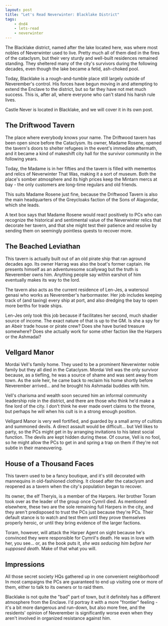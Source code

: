 ```yaml
---
layout: post
title: "Let's Read Neverwinter: Blacklake District"
tags:
    - dnd4
    - lets-read
    - neverwinter
---
```


The Blacklake district, named after the lake located here, was where most nobles
of Neverwinter used to live. Pretty much all of them died in the fires of the
cataclysm, but their very sturdy and well-built residences remained
standing. They sheltered many of the city's survivors during the following
decades, even though the lake became a fetid, ash-choked pool.

Today, Blacklake is a rough-and-tumble place still largely outside of
Neverember's control. His forces have begun moving in and attempting to extend
the Enclave to the district, but so far they have not met much success. This is,
after all, where everyone who can't stand his harsh rule lives.

Castle Never is located in Blacklake, and we will cover it in its own post.

## The Driftwood Tavern

The place where everybody knows your name. The Driftwood tavern has been open
since before the Cataclysm. Its owner, Madame Rosene, opened the tavern's doors
to shelter refugees in the event's immediate aftermath, and it became a kind of
makeshift city hall for the survivor community in the following years.

Today, the Madame is in her fifties and the tavern is filled with mementos and
relics of Neverwinter That Was, making it a sort of museum. Both the place's
somber atmosphere and its high prices keep the Mintarn mercs at bay - the only
customers are long-time regulars and old friends.

This suits Madame Rosene just fine, because the Driftwood Tavern is also the
main headquarters of the Greycloaks faction of the Sons of Alagondar, which she
leads.

A text box says that Madame Rosene would react positively to PCs who can
recognize the historical and sentimental value of the Neverwinter relics that
decorate her tavern, and that she might test their patience and resolve by
sending them on seemingly pointless quests to recover more.

## The Beached Leviathan

This tavern is actually built out of an old pirate ship that ran aground decades
ago. Its owner Harrag was also the boat's former captain. He presents himself as
an adventuresome scallywag but the truth is Neverember owns him. Anything people
say within earshot of him eventually makes its way to the lord.

The tavern also acts as the current residence of Len-Jes, a watersoul genasi who
works as Neverember's harbormaster. Her job includes keeping track of (and
taxing) every ship at port, and also dredging the bay to open more berths for
trade ships.

Len-Jes only took this job because if facilitates her second, much shadier
source of income. The exact nature of that is up to the GM. Is she a spy for an
Abeir trade house or pirate crew? Does she have buried treasure somewhere? Does
she actually work for some other faction like the Harpers or the Ashmadai?

## Vellgard Manor

Mordai Vell's family home. They used to be a prominent Neverwinter noble family
but they all died in the Cataclysm. Mordai Vell was the only survivor because,
as a tiefling, he was a source of shame and was sent away from town. As the sole
heir, he came back to reclaim his home shortly before Neverember arrived... and
he brought his Ashmadai buddies with him.

Vell's charisma and wealth soon secured him an informal community leadership
role in the district, and there are those who think he'd make a fine lord of the
city. I don't think he ever made overt claims to the throne, but perhaps he will
when his cult is in a strong enough position.

Vellgard Manor is very well fortified, and guarded by a small army of cultists
and summoned devils. A direct assault would be difficult... but Vell likes to
party, so the PCs might get in by arranging invitations to his latest social
function. The devils are kept hidden during these. Of course, Vell is no fool,
so he might allow the PCs to get in and spring a trap on them if they're not
subtle in their maneuvering.

## House of a Thousand Faces

This tavern used to be a fancy boutique, and it's still decorated with
mannequins in old-fashioned clothing. It closed after the cataclysm and reopened
as a tavern when the city's population began to recover.

Its owner, the elf Theryis, is a member of the Harpers. Her brother Toram took
over as the leader of the group once Cymril died. As mentioned elsewhere, these
two are the sole remaining full Harpers in the city, and they aren't predisposed
to trust the PCs just because they're PCs. Their default stance is to watch and
test them until they prove themselves properly heroic, or until they bring
evidence of the larger factions.

Toram, however, will attack the Harper Agent on sight because he's convinced
they were responsible for Cymril's death. He was in love with her, you
see... or, as the book puts it, _she was seducing him before her supposed
death_. Make of that what you will.

## Impressions

All those secret society HQs gathered up in one convenient neighborhood! In most
campaigns the PCs are guaranteed to end up visiting one or more of them, either
to talk to its owners or to raid them.

Blacklake is not quite the "bad" part of town, but it definitely has a different
atmosphere from the Enclave. I'd portray it with a more "frontier" feeling -
it's a bit more dangerous and run-down, but also more free, and the residents'
opinion of Neverember is significantly worse even when they aren't involved in
organized resistance against him.
